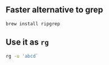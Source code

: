 
## Faster alternative to grep

```
brew install ripgrep
```

## Use it as `rg`

```sh
rg -u 'abcd`
```